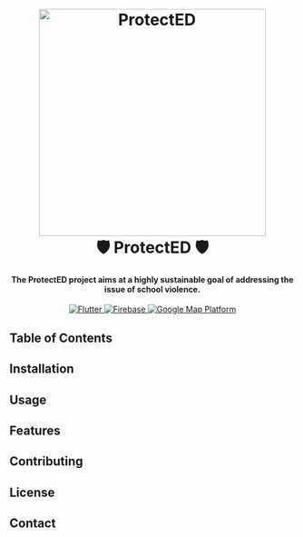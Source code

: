 <h1 align="center">
  <br>
  <img src="https://user-images.githubusercontent.com/90759146/229393835-499f48c9-2d1e-4df8-a4c7-7f9b499da880.png" alt="ProtectED" width="400">
  <br>
  🛡️ ProtectED 🛡️
  <br>
</h1>

<h4 align="center">The ProtectED project aims at a highly sustainable goal of addressing the issue of school violence.</h4>

<p align="center">
  <a href="https://flutter.dev">
    <img src="https://img.shields.io/badge/flutter%20version-%3E%3D2.18.6-blue"
         alt="Flutter">
  </a>
  <a href="https://firebase.google.com/">
    <img src="https://img.shields.io/badge/firebase-%20-yellow"
         alt="Firebase">
  </a>
  <a href="https://mapsplatform.google.com/">
    <img src="https://img.shields.io/badge/google--map--platform-%20-green"
         alt="Google Map Platform">
  </a>
</p>

## Table of Contents
## Installation
## Usage
## Features
## Contributing
## License
## Contact
